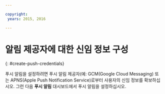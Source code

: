 ```yaml
---

copyright:
 years: 2015, 2016

---
```

# 알림 제공자에 대한 신임 정보 구성
{: #create-push-credentials}

푸시 알림을 설정하려면 푸시 알림 제공자(예: GCM(Google Cloud Messaging) 또는 APNS(Apple Push Notification Service)로부터 사용자의 신임 정보를 확보하십시오. 그런 다음 **푸시 알림** 대시보드에서 푸시 알림을 설정하십시오. 
